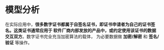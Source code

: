 模型分析
=============================================================
在实际应用中，**很多数字证书都属于自签名证书，即证书申请者为自己的证书签名。这类证书通常应用于
软件厂商内部发放的产品中，或约定使用该证书的数据交互双方**。数字证书完全充当加密算法的载体，
为必要数据做 **加密/解密** 和 **签名/验证** 等操作。

